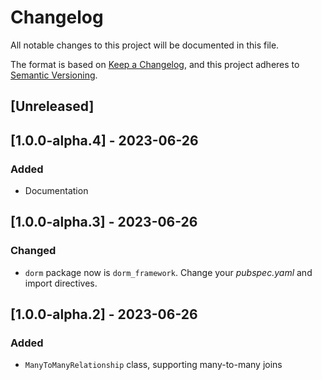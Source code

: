 # Changelog

All notable changes to this project will be documented in this file.

The format is based on [Keep a Changelog](https://keepachangelog.com/en/1.0.0/),
and this project adheres to [Semantic Versioning](https://semver.org/spec/v2.0.0.html).

## [Unreleased]

## [1.0.0-alpha.4] - 2023-06-26

### Added

- Documentation

## [1.0.0-alpha.3] - 2023-06-26

### Changed

- `dorm` package now is `dorm_framework`. Change your *pubspec.yaml* and import directives.

## [1.0.0-alpha.2] - 2023-06-26

### Added

- `ManyToManyRelationship` class, supporting many-to-many joins
